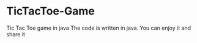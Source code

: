 # TicTacToe-Game
Tic Tac Toe game in java
The code is written in java. You can enjoy it and share it
